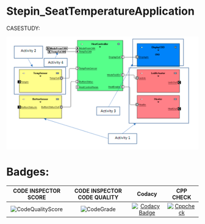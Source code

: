 # Stepin_SeatTemperatureApplication
CASESTUDY:

![CASE STUDY](simulation/CaseStudy.PNG)
# Badges:
|CODE INSPECTOR SCORE|CODE INSPECTOR CODE QUALITY|Codacy|CPP CHECK|
|:--:|:--:|:--:|:--:|
|![CodeQualityScore](https://www.code-inspector.com/project/28703/score/svg)|![CodeGrade](https://www.code-inspector.com/project/28703/status/svg)|[![Codacy Badge](https://app.codacy.com/project/badge/Grade/3ac72a9093bb45d5a39b3d80bcdd5b7b)](https://www.codacy.com/gh/nagashirisha27/Stepin_SeatTemperatureApplication/dashboard?utm_source=github.com&amp;utm_medium=referral&amp;utm_content=nagashirisha27/Stepin_SeatTemperatureApplication&amp;utm_campaign=Badge_Grade)|[![Cppcheck](https://github.com/nagashirisha27/Stepin_SeatTemperatureApplication/actions/workflows/CodeQulaity.yml/badge.svg)](https://github.com/nagashirisha27/Stepin_SeatTemperatureApplication/actions/workflows/CodeQulaity.yml)|
